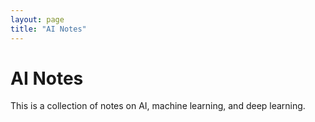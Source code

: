 ```yaml
---
layout: page
title: "AI Notes"
---
```


# AI Notes
This is a collection of notes on AI, machine learning, and deep learning.